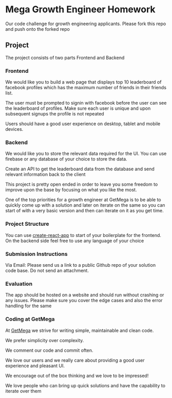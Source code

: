 # Mega Growth Engineer Homework

Our code challenge for growth engineering applicants. Please fork this repo and push onto the forked repo

## Project

The project consists of two parts Frontend and Backend

### Frontend

We would like you to build a web page that displays top 10 leaderboard of facebook profiles which has the maximum number of friends in their friends list.

The user must be prompted to signin with facebook before the user can see the leaderboard of profiles. Make sure each user is unique and upon subsequent signups the profile is not repeated

Users should have a good user experience on desktop, tablet and mobile devices.

### Backend

We would like you to store the relevant data required for the UI. You can use firebase or any database of your choice to store the data.

Create an API to get the leaderboard data from the database and send relevant information back to the client

This project is pretty open ended in order to leave you some freedom to improve upon the base by focusing on what you like the most.

One of the top priorities for a growth engineer at GetMega is to be able to quickly come up with a solution and later on iterate on the same so you can start of with a very basic version and then can iterate on it as you get time.

### Project Structure

You can use [create-react-app](https://github.com/facebookincubator/create-react-app) to start of your boilerplate for the frontend. On the backend side feel free to use any language of your choice

### Submission Instructions

Via Email: Please send us a link to a public Github repo of your solution code base. Do not send an attachment. 

### Evaluation

The app should be hosted on a website and should run without crashing or any issues. Please make sure you cover the edge cases and also the error handling for the same

### Coding at GetMega

At [GetMega](https://www.getmega.com) we strive for writing simple, maintainable and clean code. 

We prefer simplicity over complexity.

We comment our code and commit often.

We love our users and we really care about providing a good user experience and pleasant UI.

We encourage out of the box thinking and we love to be impressed!

We love people who can bring up quick solutions and have the capability to iterate over them